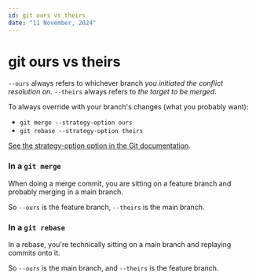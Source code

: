 ```yaml
---
id: git ours vs theirs
date: "11 November, 2024"
---
```


# git ours vs theirs

`--ours` always refers to whichever branch _you initiated the conflict resolution on_.
`--theirs` always refers to _the target to be merged_.

To always override with your branch's changes (what you probably want):
- `git merge --strategy-option ours`
- `git rebase --strategy-option theirs`

[See the strategy-option option in the Git documentation](https://git-scm.com/docs/git-rebase#Documentation/git-rebase.txt--Xltstrategy-optiongt).

### In a `git merge`

When doing a merge commit, you are sitting on a feature branch and probably merging in a main branch.

So `--ours` is the feature branch, `--theirs` is the main branch.

### In a `git rebase`

In a rebase, you're technically sitting on a main branch and replaying commits onto it.

So `--ours` is the main branch, and `--theirs` is the feature branch.

